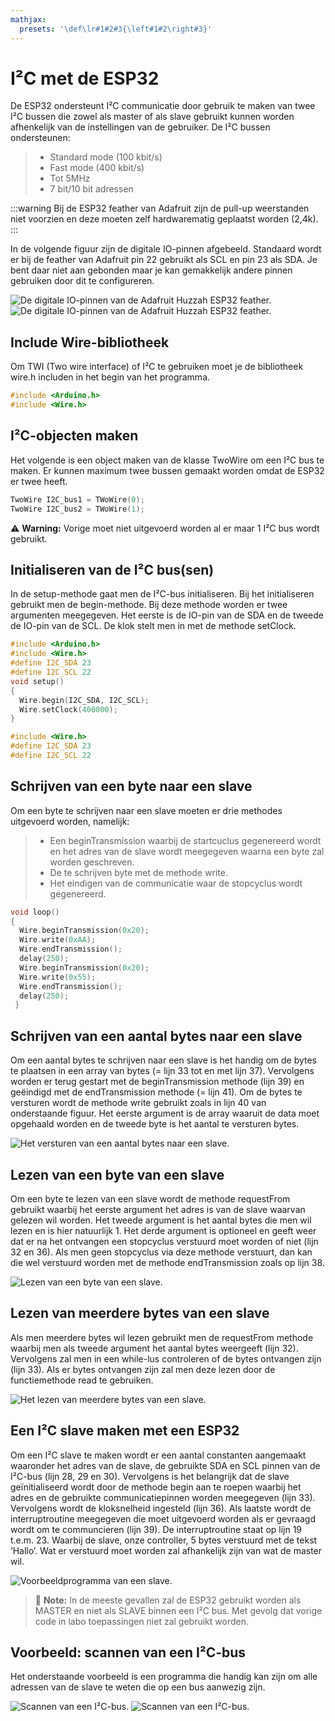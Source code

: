 ```yaml
---
mathjax:
  presets: '\def\lr#1#2#3{\left#1#2\right#3}'
---
```


# I²C met de ESP32

De ESP32 ondersteunt I²C communicatie door gebruik te maken van twee I²C bussen die zowel als master of als slave gebruikt kunnen worden afhenkelijk van de instellingen van de gebruiker.
De I²C bussen ondersteunen:
> - Standard mode (100 kbit/s)
> - Fast mode (400 kbit/s)
> - Tot 5MHz
> - 7 bit/10 bit adressen

:::warning
Bij de ESP32 feather van Adafruit zijn de pull-up weerstanden niet voorzien en deze moeten zelf hardwarematig geplaatst worden (2,4k).
:::

In de volgende figuur zijn de digitale IO-pinnen afgebeeld. Standaard wordt er bij de feather van Adafruit pin 22 gebruikt als SCL en pin 23 als SDA. Je bent daar niet aan gebonden maar je kan gemakkelijk andere pinnen gebruiken door dit te configureren.

![De digitale IO-pinnen van de Adafruit Huzzah ESP32 feather.](./images/esp.png)
![De digitale IO-pinnen van de Adafruit Huzzah ESP32 feather.](./images/esp32.png)

## Include Wire-bibliotheek

Om TWI (Two wire interface) of I²C te gebruiken moet je de bibliotheek wire.h includen in het begin van het programma.

```cpp
#include <Arduino.h>
#include <Wire.h>
```

## I²C-objecten maken
Het volgende is een object maken van de klasse TwoWire om een I²C bus te maken. Er kunnen maximum twee bussen gemaakt worden omdat de ESP32 er twee heeft. 

```cpp
TwoWire I2C_bus1 = TWoWire(0);
TwoWire I2C_bus2 = TWoWire(1);
```
:warning: **Warning:** Vorige moet niet uitgevoerd worden al er maar 1 I²C bus wordt gebruikt.

## Initialiseren van de I²C bus(sen)
In de setup-methode gaat men de I²C-bus initialiseren. Bij het initialiseren gebruikt men de begin-methode. Bij deze methode worden er twee argumenten meegegeven. Het eerste is de IO-pin van de SDA en de tweede de IO-pin van de SCL.
De klok stelt men in met de methode setClock.

```cpp
#include <Arduino.h>
#include <Wire.h>
#define I2C_SDA 23
#define I2C_SCL 22
void setup() 
{
  Wire.begin(I2C_SDA, I2C_SCL);
  Wire.setClock(400000);
}
```

```cpp
#include <Wire.h>
#define I2C_SDA 23
#define I2C_SCL 22
```
## Schrijven van een byte naar een slave

Om een byte te schrijven naar een slave moeten er drie methodes uitgevoerd worden, namelijk:
>- Een beginTransmission waarbij de startcuclus gegenereerd wordt en het adres van de slave wordt meegegeven waarna een byte zal worden geschreven.
>- De te schrijven byte met de methode write.
>- Het eindigen van de communicatie waar de stopcyclus wordt gegenereerd.

```cpp
void loop() 
{
  Wire.beginTransmission(0x20);
  Wire.write(0xAA);
  Wire.endTransmission();
  delay(250);
  Wire.beginTransmission(0x20);
  Wire.write(0x55);
  Wire.endTransmission();
  delay(250);
 }
```
## Schrijven van een aantal bytes naar een slave

Om een aantal bytes te schrijven naar een slave is het handig om de bytes te plaatsen in een array van bytes (= lijn 33 tot en met lijn 37).
Vervolgens worden er terug gestart met de beginTransmission methode (lijn 39) en geëindigd met de endTransmission methode (= lijn 41).
Om de bytes te versturen wordt de methode write gebruikt zoals in lijn 40 van onderstaande figuur. Het eerste argument is de array waaruit de data moet opgehaald worden en de tweede byte is het aantal te versturen bytes.

![Het versturen van een aantal bytes naar een slave.](./images/code.png)

## Lezen van een byte van een slave

Om een byte te lezen van een slave wordt de methode requestFrom gebruikt waarbij het eerste argument het adres is van de slave waarvan gelezen wil worden. Het tweede argument is het aantal bytes die men wil lezen en is hier natuurlijk 1. Het derde argument is optioneel en geeft weer dat er na het ontvangen een stopcyclus verstuurd moet worden of niet (lijn 32 en 36). Als men geen stopcyclus via deze methode verstuurt, dan kan die wel verstuurd worden met de methode endTransmission zoals op lijn 38.

![Lezen van een byte van een slave.](./images/code2.png)

## Lezen van meerdere bytes van een slave

Als men meerdere bytes wil lezen gebruikt men de requestFrom methode waarbij men als tweede argument het aantal bytes weergeeft (lijn 32).
Vervolgens zal men in een while-lus controleren of de bytes ontvangen zijn (lijn 33). Als er bytes ontvangen zijn zal men deze lezen door de functiemethode read te gebruiken.

![Het lezen van meerdere bytes van een slave.](./images/code3.png)

## Een I²C slave maken met een ESP32

Om een I²C slave te maken wordt er een aantal constanten aangemaakt waaronder het adres van de slave, de gebruikte SDA en SCL pinnen van de I²C-bus (lijn 28, 29 en 30).
Vervolgens is het belangrijk dat de slave geïnitialiseerd wordt door de methode begin aan te roepen waarbij het adres en de gebruikte communicatiepinnen worden meegegeven (lijn 33).
Vervolgens wordt de kloksnelheid ingesteld (lijn 36).
Als laatste wordt de interruptroutine meegegeven die moet uitgevoerd worden als er gevraagd wordt om te communcieren (lijn 39).
De interruptroutine staat op lijn 19 t.e.m. 23. Waarbij de slave, onze controller, 5 bytes verstuurd met de tekst ‘Hallo’. Wat er verstuurd moet worden zal afhankelijk zijn van wat de master wil.

![Voorbeeldprogramma van een slave.](./images/slave.png)

> :memo: **Note:** In de meeste gevallen zal de ESP32 gebruikt worden als MASTER en niet als SLAVE binnen een I²C bus. Met gevolg dat vorige code in labo toepassingen niet zal gebruikt worden.

## Voorbeeld: scannen van een I²C-bus

Het onderstaande voorbeeld is een programma die handig kan zijn om alle adressen van de slave te weten die op een bus aanwezig zijn.

![Scannen van een I²C-bus.](./images/scan1.png)
![Scannen van een I²C-bus.](./images/scan2.png)



